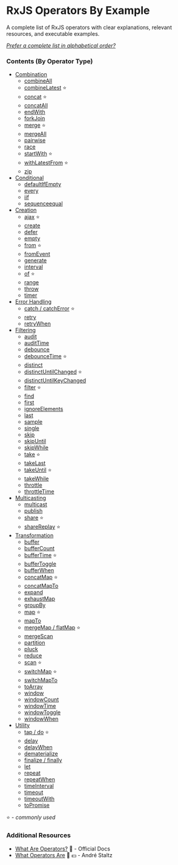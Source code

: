 # RxJS Operators By Example

A complete list of RxJS operators with clear explanations, relevant resources,
and executable examples.

_[Prefer a complete list in alphabetical order?](complete.md)_

### Contents (By Operator Type)

- [Combination](combination/README.md)
  - [combineAll](combination/combineall.md)
  - [combineLatest](combination/combinelatest.md) ⭐
  - [concat](combination/concat.md) ⭐
  - [concatAll](combination/concatall.md)
  - [endWith](combination/endwith.md)
  - [forkJoin](combination/forkjoin.md)
  - [merge](combination/merge.md) ⭐
  - [mergeAll](combination/mergeall.md)
  - [pairwise](combination/pairwise.md)
  - [race](combination/race.md)
  - [startWith](combination/startwith.md) ⭐
  - [withLatestFrom](combination/withlatestfrom.md) ⭐
  - [zip](combination/zip.md)
- [Conditional](conditional/README.md)
  - [defaultIfEmpty](conditional/defaultifempty.md)
  - [every](conditional/every.md)
  - [iif](conditional/iif.md)
  - [sequenceequal](conditional/sequenceequal.md)
- [Creation](creation/README.md)
  - [ajax](creation/ajax.md) ⭐
  - [create](creation/create.md)
  - [defer](creation/defer.md)
  - [empty](creation/empty.md)
  - [from](creation/from.md) ⭐
  - [fromEvent](creation/fromevent.md)
  - [generate](creation/generate.md)
  - [interval](creation/interval.md)
  - [of](creation/of.md) ⭐
  - [range](creation/range.md)
  - [throw](creation/throw.md)
  - [timer](creation/timer.md)
- [Error Handling](error_handling/README.md)
  - [catch / catchError](error_handling/catch.md) ⭐
  - [retry](error_handling/retry.md)
  - [retryWhen](error_handling/retrywhen.md)
- [Filtering](filtering/README.md)
  - [audit](filtering/audit.md)
  - [auditTime](filtering/audittime.md)
  - [debounce](filtering/debounce.md)
  - [debounceTime](filtering/debouncetime.md) ⭐
  - [distinct](filtering/distinct.md)
  - [distinctUntilChanged](filtering/distinctuntilchanged.md) ⭐
  - [distinctUntilKeyChanged](filtering/distinctuntilkeychanged.md)
  - [filter](filtering/filter.md) ⭐
  - [find](filtering/find.md)
  - [first](filtering/first.md)
  - [ignoreElements](filtering/ignoreelements.md)
  - [last](filtering/last.md)
  - [sample](filtering/sample.md)
  - [single](filtering/single.md)
  - [skip](filtering/skip.md)
  - [skipUntil](filtering/skipuntil.md)
  - [skipWhile](filtering/skipwhile.md)
  - [take](filtering/take.md) ⭐
  - [takeLast](filtering/takelast.md)
  - [takeUntil](filtering/takeuntil.md) ⭐
  - [takeWhile](filtering/takewhile.md)
  - [throttle](filtering/throttle.md)
  - [throttleTime](filtering/throttletime.md)
- [Multicasting](multicasting/README.md)
  - [multicast](multicasting/multicast.md)
  - [publish](multicasting/publish.md)
  - [share](multicasting/share.md) ⭐
  - [shareReplay](multicasting/sharereplay.md) ⭐
- [Transformation](transformation/README.md)
  - [buffer](transformation/buffer.md)
  - [bufferCount](transformation/buffercount.md)
  - [bufferTime](transformation/buffertime.md) ⭐
  - [bufferToggle](transformation/buffertoggle.md)
  - [bufferWhen](transformation/bufferwhen.md)
  - [concatMap](transformation/concatmap.md) ⭐
  - [concatMapTo](transformation/concatmapto.md)
  - [expand](transformation/expand.md)
  - [exhaustMap](transformation/exhaustmap.md)
  - [groupBy](transformation/groupby.md)
  - [map](transformation/map.md) ⭐
  - [mapTo](transformation/mapto.md)
  - [mergeMap / flatMap](transformation/mergemap.md) ⭐
  - [mergeScan](transformation/mergescan.md)
  - [partition](transformation/partition.md)
  - [pluck](transformation/pluck.md)
  - [reduce](transformation/reduce.md)
  - [scan](transformation/scan.md) ⭐
  - [switchMap](transformation/switchmap.md) ⭐
  - [switchMapTo](transformation/switchmapto.md)
  - [toArray](transformation/toarray.md)
  - [window](transformation/window.md)
  - [windowCount](transformation/windowcount.md)
  - [windowTime](transformation/windowtime.md)
  - [windowToggle](transformation/windowtoggle.md)
  - [windowWhen](transformation/windowwhen.md)
- [Utility](utility/README.md)
  - [tap / do](utility/do.md) ⭐
  - [delay](utility/delay.md)
  - [delayWhen](utility/delaywhen.md)
  - [dematerialize](utility/dematerialize.md)
  - [finalize / finally](utility/finalize.md)
  - [let](utility/let.md)
  - [repeat](utility/repeat.md)
  - [repeatWhen](utility/repeatwhen.md)
  - [timeInterval](utility/timeinterval.md)
  - [timeout](utility/timeout.md)
  - [timeoutWith](utility/timeoutwith.md)
  - [toPromise](utility/topromise.md)

⭐ - _commonly used_

### Additional Resources

- [What Are Operators?](http://reactivex.io/rxjs/manual/overview.html#operators)
  📰 - Official Docs
- [What Operators Are](https://egghead.io/lessons/rxjs-what-rxjs-operators-are)
  🎥 💵 - André Staltz
